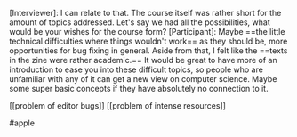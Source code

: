 [Interviewer]: I can relate to that. The course itself was rather short for the amount of topics addressed. Let's say we had all the possibilities, what would be your wishes for the course form?
[Participant]: Maybe ==the little technical difficulties where things wouldn't work== as they should be, more opportunities for bug fixing in general. Aside from that, I felt like the ==texts in the zine were rather academic.== It would be great to have more of an introduction to ease you into these difficult topics, so people who are unfamiliar with any of it can get a new view on computer science. Maybe some super basic concepts if they have absolutely no connection to it. 

[[problem of editor bugs]]
[[problem of intense resources]]

#apple
